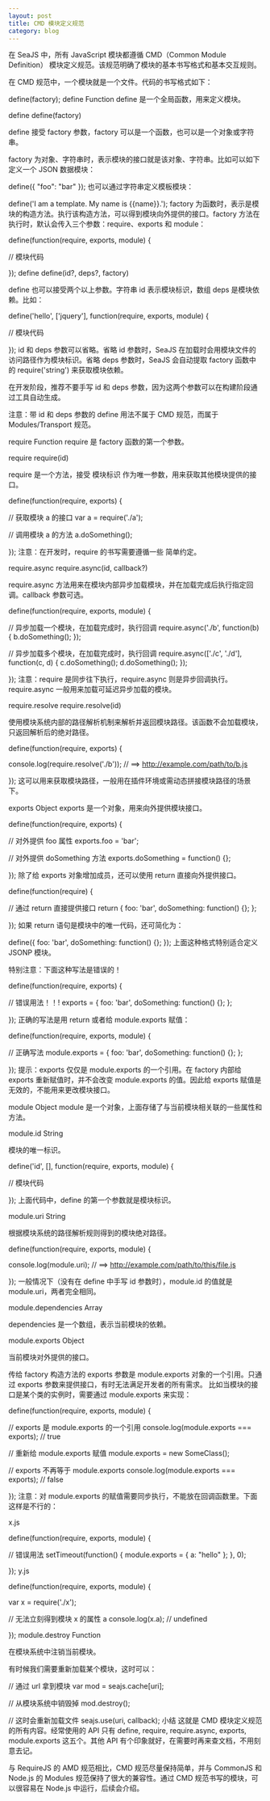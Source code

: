 ```yaml
---
layout: post
title: CMD 模块定义规范
category: blog
---
```



在 SeaJS 中，所有 JavaScript 模块都遵循 CMD（Common Module Definition） 模块定义规范。该规范明确了模块的基本书写格式和基本交互规则。

在 CMD 规范中，一个模块就是一个文件。代码的书写格式如下：

define(factory);
define Function
define 是一个全局函数，用来定义模块。

define define(factory)

define 接受 factory 参数，factory 可以是一个函数，也可以是一个对象或字符串。

factory 为对象、字符串时，表示模块的接口就是该对象、字符串。比如可以如下定义一个 JSON 数据模块：

define({ "foo": "bar" });
也可以通过字符串定义模板模块：

define('I am a template. My name is {{name}}.');
factory 为函数时，表示是模块的构造方法。执行该构造方法，可以得到模块向外提供的接口。factory 方法在执行时，默认会传入三个参数：require、exports 和 module：

define(function(require, exports, module) {

  // 模块代码

});
define define(id?, deps?, factory)

define 也可以接受两个以上参数。字符串 id 表示模块标识，数组 deps 是模块依赖。比如：

define('hello', ['jquery'], function(require, exports, module) {

  // 模块代码

});
id 和 deps 参数可以省略。省略 id 参数时，SeaJS 在加载时会用模块文件的访问路径作为模块标识。省略 deps 参数时，SeaJS 会自动提取 factory 函数中的 require('string') 来获取模块依赖。

在开发阶段，推荐不要手写 id 和 deps 参数，因为这两个参数可以在构建阶段通过工具自动生成。

注意：带 id 和 deps 参数的 define 用法不属于 CMD 规范，而属于 Modules/Transport 规范。

require Function
require 是 factory 函数的第一个参数。

require require(id)

require 是一个方法，接受 模块标识 作为唯一参数，用来获取其他模块提供的接口。

define(function(require, exports) {

  // 获取模块 a 的接口
  var a = require('./a');

  // 调用模块 a 的方法
  a.doSomething();

});
注意：在开发时，require 的书写需要遵循一些 简单约定。

require.async require.async(id, callback?)

require.async 方法用来在模块内部异步加载模块，并在加载完成后执行指定回调。callback 参数可选。

define(function(require, exports, module) {

  // 异步加载一个模块，在加载完成时，执行回调
  require.async('./b', function(b) {
    b.doSomething();
  });

  // 异步加载多个模块，在加载完成时，执行回调
  require.async(['./c', './d'], function(c, d) {
    c.doSomething();
    d.doSomething();
  });

});
注意：require 是同步往下执行，require.async 则是异步回调执行。require.async 一般用来加载可延迟异步加载的模块。

require.resolve require.resolve(id)

使用模块系统内部的路径解析机制来解析并返回模块路径。该函数不会加载模块，只返回解析后的绝对路径。

define(function(require, exports) {

  console.log(require.resolve('./b'));
  // ==> http://example.com/path/to/b.js

});
这可以用来获取模块路径，一般用在插件环境或需动态拼接模块路径的场景下。

exports Object
exports 是一个对象，用来向外提供模块接口。

define(function(require, exports) {

  // 对外提供 foo 属性
  exports.foo = 'bar';

  // 对外提供 doSomething 方法
  exports.doSomething = function() {};

});
除了给 exports 对象增加成员，还可以使用 return 直接向外提供接口。

define(function(require) {

  // 通过 return 直接提供接口
  return {
    foo: 'bar',
    doSomething: function() {};
  };

});
如果 return 语句是模块中的唯一代码，还可简化为：

define({
  foo: 'bar',
  doSomething: function() {};
});
上面这种格式特别适合定义 JSONP 模块。

特别注意：下面这种写法是错误的！

define(function(require, exports) {

  // 错误用法！！!
  exports = {
    foo: 'bar',
    doSomething: function() {};
  };

});
正确的写法是用 return 或者给 module.exports 赋值：

define(function(require, exports, module) {

  // 正确写法
  module.exports = {
    foo: 'bar',
    doSomething: function() {};
  };

});
提示：exports 仅仅是 module.exports 的一个引用。在 factory 内部给 exports 重新赋值时，并不会改变 module.exports 的值。因此给 exports 赋值是无效的，不能用来更改模块接口。

module Object
module 是一个对象，上面存储了与当前模块相关联的一些属性和方法。

module.id String

模块的唯一标识。

define('id', [], function(require, exports, module) {

  // 模块代码

});
上面代码中，define 的第一个参数就是模块标识。

module.uri String

根据模块系统的路径解析规则得到的模块绝对路径。

define(function(require, exports, module) {

  console.log(module.uri); 
  // ==> http://example.com/path/to/this/file.js

});
一般情况下（没有在 define 中手写 id 参数时），module.id 的值就是 module.uri，两者完全相同。

module.dependencies Array

dependencies 是一个数组，表示当前模块的依赖。

module.exports Object

当前模块对外提供的接口。

传给 factory 构造方法的 exports 参数是 module.exports 对象的一个引用。只通过 exports 参数来提供接口，有时无法满足开发者的所有需求。 比如当模块的接口是某个类的实例时，需要通过 module.exports 来实现：

define(function(require, exports, module) {

  // exports 是 module.exports 的一个引用
  console.log(module.exports === exports); // true

  // 重新给 module.exports 赋值
  module.exports = new SomeClass();

  // exports 不再等于 module.exports
  console.log(module.exports === exports); // false

});
注意：对 module.exports 的赋值需要同步执行，不能放在回调函数里。下面这样是不行的：

x.js

define(function(require, exports, module) {

  // 错误用法
  setTimeout(function() {
    module.exports = { a: "hello" };
  }, 0);

});
y.js

define(function(require, exports, module) {

  var x = require('./x');

  // 无法立刻得到模块 x 的属性 a
  console.log(x.a); // undefined

});
module.destroy Function

在模块系统中注销当前模块。

有时候我们需要重新加载某个模块，这时可以：

// 通过 url 拿到模块
var mod = seajs.cache[uri];

// 从模块系统中销毁掉
mod.destroy();

// 这时会重新加载文件
seajs.use(uri, callback);
小结
这就是 CMD 模块定义规范的所有内容。经常使用的 API 只有 define, require, require.async, exports, module.exports 这五个。其他 API 有个印象就好，在需要时再来查文档，不用刻意去记。

与 RequireJS 的 AMD 规范相比，CMD 规范尽量保持简单，并与 CommonJS 和 Node.js 的 Modules 规范保持了很大的兼容性。通过 CMD 规范书写的模块，可以很容易在 Node.js 中运行，后续会介绍。
